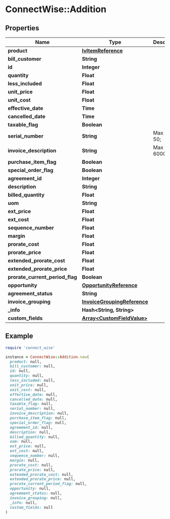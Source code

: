 # ConnectWise::Addition

## Properties

| Name | Type | Description | Notes |
| ---- | ---- | ----------- | ----- |
| **product** | [**IvItemReference**](IvItemReference.md) |  |  |
| **bill_customer** | **String** |  |  |
| **id** | **Integer** |  | [optional] |
| **quantity** | **Float** |  | [optional] |
| **less_included** | **Float** |  | [optional] |
| **unit_price** | **Float** |  | [optional] |
| **unit_cost** | **Float** |  | [optional] |
| **effective_date** | **Time** |  | [optional] |
| **cancelled_date** | **Time** |  | [optional] |
| **taxable_flag** | **Boolean** |  | [optional] |
| **serial_number** | **String** |  Max length: 50; | [optional] |
| **invoice_description** | **String** |  Max length: 6000; | [optional] |
| **purchase_item_flag** | **Boolean** |  | [optional] |
| **special_order_flag** | **Boolean** |  | [optional] |
| **agreement_id** | **Integer** |  | [optional] |
| **description** | **String** |  | [optional] |
| **billed_quantity** | **Float** |  | [optional] |
| **uom** | **String** |  | [optional] |
| **ext_price** | **Float** |  | [optional] |
| **ext_cost** | **Float** |  | [optional] |
| **sequence_number** | **Float** |  | [optional] |
| **margin** | **Float** |  | [optional] |
| **prorate_cost** | **Float** |  | [optional] |
| **prorate_price** | **Float** |  | [optional] |
| **extended_prorate_cost** | **Float** |  | [optional] |
| **extended_prorate_price** | **Float** |  | [optional] |
| **prorate_current_period_flag** | **Boolean** |  | [optional] |
| **opportunity** | [**OpportunityReference**](OpportunityReference.md) |  | [optional] |
| **agreement_status** | **String** |  | [optional] |
| **invoice_grouping** | [**InvoiceGroupingReference**](InvoiceGroupingReference.md) |  | [optional] |
| **_info** | **Hash&lt;String, String&gt;** |  | [optional] |
| **custom_fields** | [**Array&lt;CustomFieldValue&gt;**](CustomFieldValue.md) |  | [optional] |

## Example

```ruby
require 'connect_wise'

instance = ConnectWise::Addition.new(
  product: null,
  bill_customer: null,
  id: null,
  quantity: null,
  less_included: null,
  unit_price: null,
  unit_cost: null,
  effective_date: null,
  cancelled_date: null,
  taxable_flag: null,
  serial_number: null,
  invoice_description: null,
  purchase_item_flag: null,
  special_order_flag: null,
  agreement_id: null,
  description: null,
  billed_quantity: null,
  uom: null,
  ext_price: null,
  ext_cost: null,
  sequence_number: null,
  margin: null,
  prorate_cost: null,
  prorate_price: null,
  extended_prorate_cost: null,
  extended_prorate_price: null,
  prorate_current_period_flag: null,
  opportunity: null,
  agreement_status: null,
  invoice_grouping: null,
  _info: null,
  custom_fields: null
)
```

